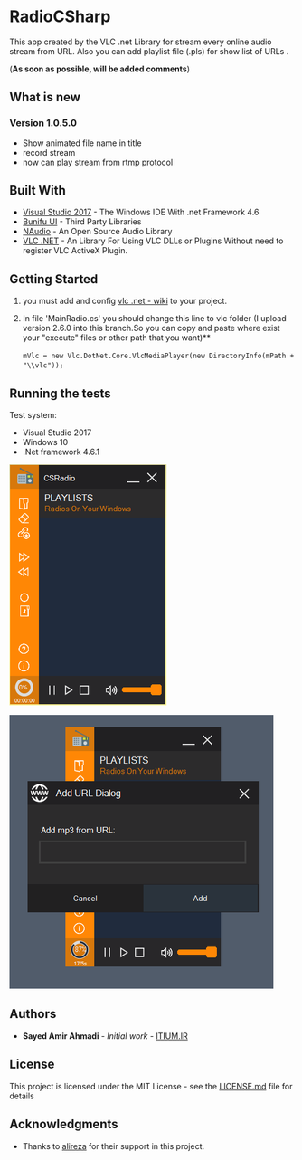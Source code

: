 # RadioCSharp

This app created by the VLC .net Library for stream every online audio stream from URL. Also you can add playlist file (.pls) for show list of URLs .

(**As soon as possible, will be added comments**)

## What is new ##
### Version 1.0.5.0 ###

 - Show animated file name in title
 - record stream
 - now can play stream from rtmp protocol

## Built With

* [Visual Studio 2017](https://www.visualstudio.com/) - The Windows IDE With .net Framework 4.6 
* [ Bunifu UI](https://devtools.bunifu.co.ke/) - Third Party Libraries
* [NAudio](https://github.com/naudio/NAudio) - An Open Source Audio Library
* [VLC .NET](https://github.com/ZeBobo5/Vlc.DotNet) - An Library For Using VLC DLLs or Plugins Without need to register VLC ActiveX Plugin. 

## Getting Started

1.  you must add and config [vlc .net - wiki](https://github.com/ZeBobo5/Vlc.DotNet/wiki) to your project.
 
2. In file 'MainRadio.cs' you should change this line to vlc folder (I upload version 2.6.0 into this branch.So you can copy and paste where exist your "execute" files or other path that you want)**

	 `mVlc = new Vlc.DotNet.Core.VlcMediaPlayer(new DirectoryInfo(mPath + "\\vlc"));` 

## Running the tests

Test system:

* Visual Studio 2017
* Windows 10
* .Net framework 4.6.1 

![First Page](https://raw.githubusercontent.com/c0mm4nDer/RadioCSharp/master/RadioCSharp/Snapshots/s1.PNG)

![Add URLs](https://raw.githubusercontent.com/c0mm4nDer/RadioCSharp/master/RadioCSharp/Snapshots/s2.PNG)


## Authors

* **Sayed Amir Ahmadi** - *Initial work* - [ITIUM.IR](http://itium.ir)


## License

This project is licensed under the MIT License - see the [LICENSE.md](https://github.com/c0mm4nDer/RadioCSharp/blob/ver_1.0.5.0_vlc/RadioCSharp/LICENSE.TXT) file for details

## Acknowledgments

* Thanks to [alireza](https://github.com/alireza6677) for their support in this project.


